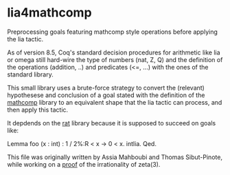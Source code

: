 # lia4mathcomp
Preprocessing goals featuring mathcomp style operations before applying the lia tactic.

As of version 8.5, Coq's standard decision procedures for arithmetic like lia or omega still hard-wire the type of numbers (nat, Z, Q) and the definition of the operations (addition, ..) and predicates (<=, ...) with the ones of the standard library.

This small library uses a brute-force strategy to convert the (relevant) hypothesese and conclusion of a goal stated with the
definition of the [mathcomp](https://github.com/math-comp/math-comp) library to an equivalent shape that the lia tactic can process, and then apply this tactic.

It depdends on the [rat](https://github.com/math-comp/math-comp/blob/master/mathcomp/algebra/rat.v) library because it is supposed to succeed on goals like:

Lemma foo (x : int) : 1 / 2%:R < x -> 0 < x.
intlia.
Qed.

This file was originally written by Assia Mahboubi and Thomas Sibut-Pinote, while working on a [proof]( https://hal.inria.fr/hal-00984057) of the irrationality of zeta(3).
